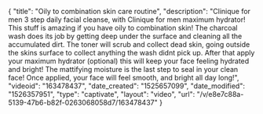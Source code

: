 {
    "title": "Oily to combination skin care routine",
    "description": "Clinique for men 3 step daily facial cleanse, with Clinique for men maximum hydrator! This stuff is amazing if you have oily to combination skin! The charcoal wash does its job by getting deep under the surface and cleaning all the accumulated dirt. The toner will scrub and collect dead skin, going outside the skins surface to collect anything the wash didnt pick up. After that apply your maximum hydrator (optional) this will keep your face feeling hydrated and bright! The mattifying moisture is the last step to seal in your clean face! Once applied, your face will feel smooth, and bright all day long!",
    "videoid": "163478437",
    "date_created": "1525657099",
    "date_modified": "1526357951",
    "type": "captivate",
    "layout": "video",
    "url": "\/v\/e8e7c88a-5139-47b6-b82f-0263068058d7\/163478437"
}